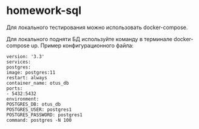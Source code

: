 # homework-sql
Для локального тестирования можно использовать docker-compose.

Для локального подняти БД используйте команду в терминале docker-compose up. Пример конфигурационного файла:
```
version: '3.3'
services:
postgres:
image: postgres:11
restart: always
container_name: otus_db
ports:
- 5432:5432
environment:
POSTGRES_DB: otus_db
POSTGRES_USER: postgres1
POSTGRES_PASSWORD: postgres1
command: postgres -N 100
```